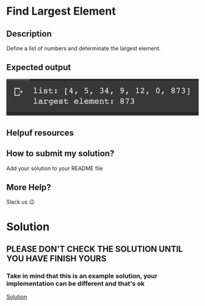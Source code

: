 # Find Largest Element

## Description

Define a list of numbers and determinate the largest element.

## Expected output

![expcted output](../../../assets/ch_e09_expected.png)

## Helpuf resources

## How to submit my solution?

Add your solution to your README file

## More Help?

Slack us 😉

# Solution

## PLEASE DON'T CHECK THE SOLUTION UNTIL YOU HAVE FINISH YOURS

### Take in mind that this is an example solution, your implementation can be different and that's ok

[Solution](../sol)
